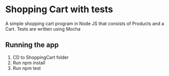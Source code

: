 # Shopping Cart with tests

A simple shopping cart program in Node JS that consists of Products and a Cart.
Tests are written using Mocha

## Running the app

1. CD to ShoppingCart folder
2. Run npm install
3. Run npm test
